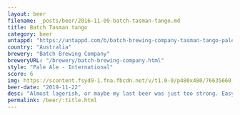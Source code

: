 ```yaml
---
layout: beer
filename: _posts/beer/2016-11-09-batch-tasman-tango.md
title: Batch Tasman tango
category: beer
untappd: "https://untappd.com/b/batch-brewing-company-tasman-tango-pale-ale/3110633"
country: "Australia"
brewery: "Batch Brewing Company"
breweryURL: "/brewery/batch-brewing-company.html"
style: "Pale Ale - International"
score: 6
img: https://scontent.fsyd9-1.fna.fbcdn.net/v/t1.0-0/p480x480/76635660_10157643741168745_4778012810263134208_o.jpg?_nc_cat=109&_nc_sid=e007fa&_nc_ohc=gNZAjU6m7G8AX-O-n8w&_nc_ht=scontent.fsyd9-1.fna&tp=6&oh=083a4e2546532a64b22a656589cc39c7&oe=5F9506B8
beer-date: "2019-11-22"
desc: "Almost lagerish, or maybe my last beer was just too strong. Easy drinking but ultimately uninteresting"
permalink: /beer/:title.html
---
```

